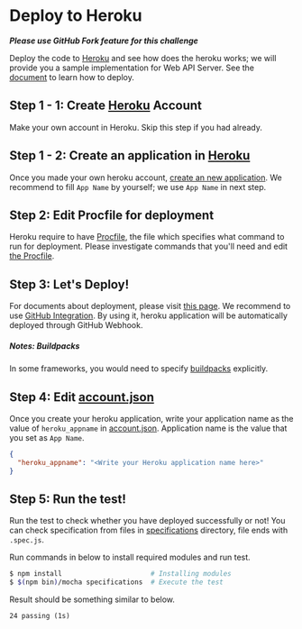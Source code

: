 # Deploy to Heroku
**_Please use GitHub Fork feature for this challenge_**

Deploy the code to [Heroku](https://heroku.com) and see how does the heroku works; we will provide you a sample implementation for Web API Server.
See the [document](https://devcenter.heroku.com/start) to learn how to deploy.

## Step 1 - 1: Create [Heroku](https://heroku.com) Account
Make your own account in Heroku. Skip this step if you had already.

## Step 1 - 2: Create an application in [Heroku](https://heroku.com)
Once you made your own heroku account, [create an new application](https://dashboard.heroku.com/new).
We recommend to fill `App Name` by yourself; we use `App Name` in next step.

## Step 2: Edit Procfile for deployment
Heroku require to have [Procfile](https://devcenter.heroku.com/articles/procfile), the file which specifies what command to run for deployment.
Please investigate commands that you'll need and edit [the Procfile](./Procfile).

## Step 3: Let's Deploy!
For documents about deployment, please visit [this page](https://devcenter.heroku.com/categories/reference#deployment).
We recommend to use [GitHub Integration](https://devcenter.heroku.com/articles/github-integration). By using it, heroku application will be automatically deployed through GitHub Webhook.

##### Notes: Buildpacks

In some frameworks, you would need to specify [buildpacks](https://devcenter.heroku.com/articles/buildpacks) explicitly.

## Step 4: Edit [account.json](./account.json)
Once you create your heroku application, write your application name as the value of `heroku_appname` in [account.json](./account.json). Application name is the value that you set as `App Name`.

```json
{
  "heroku_appname": "<Write your Heroku application name here>"
}
```

## Step 5: Run the test!
Run the test to check whether you have deployed successfully or not!
You can check specification from files in [specifications](./specifications) directory, file ends with `.spec.js`.

Run commands in below to install required modules and run test.

```bash
$ npm install                      # Installing modules
$ $(npm bin)/mocha specifications  # Execute the test
```

Result should be something similar to below.

```
24 passing (1s)
```
